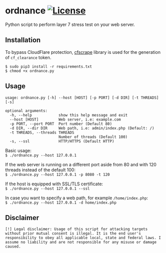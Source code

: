# ordnance [![License](https://img.shields.io/badge/License-Apache%202.0-blue.svg)](https://opensource.org/licenses/Apache-2.0)
Python script to perform layer 7 stress test on your web server.  



## Installation

To bypass CloudFlare protection, [cfscrape](https://github.com/Anorov/cloudflare-scrape/) library is used for the generation of `cf_clearance` token.    
```
$ sudo pip3 install -r requirements.txt
$ chmod +x ordnance.py
```

## Usage

```
usage: ordnance.py [-h] --host [HOST] [-p PORT] [-d DIR] [-t THREADS] [-s]

optional arguments:
  -h, --help            show this help message and exit
  --host [HOST]         Web server, i.e: example.com
  -p PORT, --port PORT  Port number (Default 80)
  -d DIR, --dir DIR     Web path, i.e: admin/index.php (Default: /)
  -t THREADS, --threads THREADS
                        Number of threads (Default 100)
  -s, --ssl             HTTP/HTTPS (Default HTTP)
```

Basic usage:  
`$ ./ordnance.py --host 127.0.0.1`  

If the web server is running on a different port aside from 80 and with 120 threads instead of the default 100:  
`$ ./ordnance.py --host 127.0.0.1 -p 8080 -t 120`

If the host is equipped with SSL/TLS certificate:  
`$ ./ordnance.py --host 127.0.0.1 --ssl`

In case you want to specify a web path, for example `/home/index.php`:  
`$ ./ordnance.py --host 127.0.0.1 -d home/index.php` 

## Disclaimer

```
[!] Legal disclaimer: Usage of this script for attacking targets without prior mutual consent is illegal. It is the end user's responsibility to obey all applicable local, state and federal laws. I assume no liability and are not responsible for any misuse or damage caused.
```
